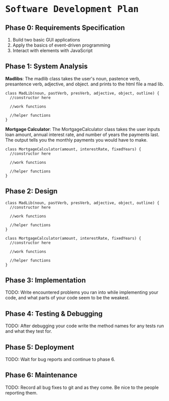 # <tt>Software Development Plan</tt>

## Phase 0: Requirements Specification 

1. Build two basic GUI applications
2. Apply the basics of event-driven programming
3. Interact with elements with JavaScript

## Phase 1: System Analysis 

**Madlibs**:
The madlib class takes the user's noun, pastence verb, presantence verb, adjective, and object. and prints to the html file a mad lib.

```
class MadLib(noun, pastVerb, presVerb, adjective, object, outline) {
  //constructor here

  //work functions
  
  //helper functions 
}
```
**Mortgage Calculator**:
The MortgageCalculator class takes the user inputs loan amount, annual interest rate, and number of years the payments last. The output tells you the monthly payments you would have to make.

```
class MortgageCalculator(amount, interestRate, fixedYears) {
  //constructor here

  //work functions

  //helper functions
}
```
 

## Phase 2: Design 

```
class MadLib(noun, pastVerb, presVerb, adjective, object, outline) {
  //constructor here

  //work functions
  
  //helper functions 
}
```

```
class MortgageCalculator(amount, interestRate, fixedYears) {
  //constructor here

  //work functions

  //helper functions
}
```

## Phase 3: Implementation 

TODO: Write encountered problems you ran into while implementing your code, and what parts of your code seem to be the weakest.

## Phase 4: Testing & Debugging 

TODO: After debugging your code write the method names for any tests run and what they test for.

## Phase 5: Deployment 

TODO: Wait for bug reports and continue to phase 6.

## Phase 6: Maintenance

TODO: Record all bug fixes to git and as they come. Be nice to the people reporting them.